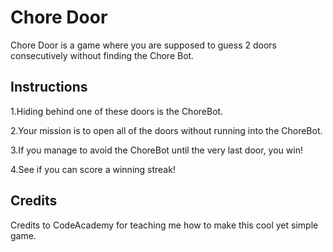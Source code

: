 # Chore Door

Chore Door is a game where you are supposed to guess 2 doors consecutively without finding the Chore Bot.

## Instructions

1.Hiding behind one of these doors is the ChoreBot.

2.Your mission is to open all of the doors without running into the ChoreBot.

3.If you manage to avoid the ChoreBot until the very last door, you win!

4.See if you can score a winning streak!

## Credits
Credits to CodeAcademy for teaching me how to make this cool yet simple game.
